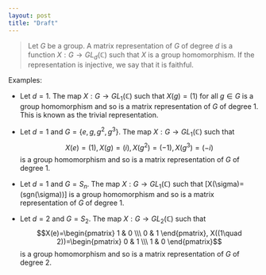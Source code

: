 ```yaml
---
layout: post
title: "Draft"
---
```

> Let $G$ be a group. A matrix representation of $G$ of degree $d$ is a function $X:G\to GL_d(\mathbb{C})$ such that $X$ is a group homomorphism. If the representation is injective, we say that it is faithful.

Examples:
- Let $d=1$. The map $X: G\to GL_1(\mathbb{C})$ such that $X(g)=(1)$ for all $g\in G$ is a group homomorphism and so is a matrix representation of $G$ of degree 1. This is known as the trivial representation.
	
- Let $d=1$ and $G=\{e,g,g^2,g^3\}$. The map $X: G\to GL_1(\mathbb{C})$ such that 
  $$X(e)=(1), X(g)=(i), X(g^2)=(-1), X(g^3)=(-i)$$
	is a group homomorphism and so is a matrix representation of $G$ of degree 1.
	
- Let $d=1$ and $G=S_n$. The map $X: G\to GL_1(\mathbb{C})$ such that 
	\[X(\sigma)=(sgn(\sigma))\]
	is a group homomorphism and so is a matrix representation of $G$ of degree 1.
	
- Let $d=2$ and $G=S_2$. The map $X: G\to GL_2(\mathbb{C})$ such that 
	$$X(e)=\begin{pmatrix}
1 & 0 \\\ 
0 & 1 
\end{pmatrix}, X((1\quad 2))=\begin{pmatrix}
0 & 1 \\\ 
1 & 0
\end{pmatrix}$$
	is a group homomorphism and so is a matrix representation of $G$ of degree 2.
